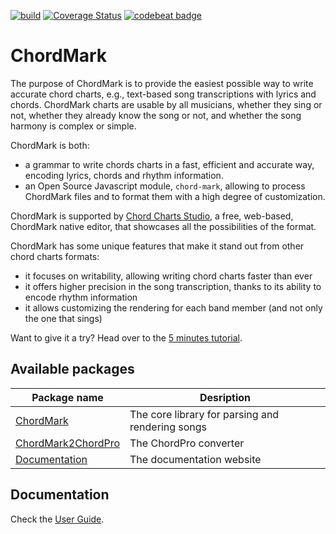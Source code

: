 [![build](https://github.com/no-chris/chord-mark/actions/workflows/build.yml/badge.svg)](https://github.com/no-chris/chord-mark/actions/workflows/build.yml)
[![Coverage Status](https://coveralls.io/repos/github/no-chris/chord-mark/badge.svg?branch=master)](https://coveralls.io/github/no-chris/chord-mark?branch=master)
[![codebeat badge](https://codebeat.co/badges/00adfedf-2b24-4be2-aabc-8d34354c4ec3)](https://codebeat.co/projects/github-com-no-chris-chord-symbol-master)

# ChordMark

The purpose of ChordMark is to provide the easiest possible way to write accurate chord charts, e.g., text-based song transcriptions with lyrics and chords.
ChordMark charts are usable by all musicians, whether they sing or not, whether they already know the song or not, and whether the song harmony is complex or simple.

ChordMark is both:

-   a grammar to write chords charts in a fast, efficient and accurate way, encoding lyrics, chords and rhythm information.
-   an Open Source Javascript module, `chord-mark`, allowing to process ChordMark files and to format them with a high degree of customization.

ChordMark is supported by [Chord Charts Studio](https://chordmark.netlify.app/docs/chord-charts-studio/overview), a free, web-based, ChordMark native editor, that showcases all the possibilities of the format.

ChordMark has some unique features that make it stand out from other chord charts formats:

-   it focuses on writability, allowing writing chord charts faster than ever
-   it offers higher precision in the song transcription, thanks to its ability to encode rhythm information
-   it allows customizing the rendering for each band member (and not only the one that sings)

Want to give it a try? Head over to the [5 minutes tutorial](https://chordmark.netlify.app/docs/getting-started).

## Available packages

| Package name                                                                                            | Desription                                       |
| ------------------------------------------------------------------------------------------------------- | ------------------------------------------------ |
| [ChordMark](https://github.com/no-chris/chord-mark/tree/master/packages/chord-mark)                     | The core library for parsing and rendering songs |
| [ChordMark2ChordPro](https://github.com/no-chris/chord-mark/tree/master/packages/chord-mark-2-chordpro) | The ChordPro converter                           |
| [Documentation](https://github.com/no-chris/chord-mark/tree/master/packages/documentation)              | The documentation website                        |

## Documentation

Check the [User Guide](https://chordmark.netlify.app).
